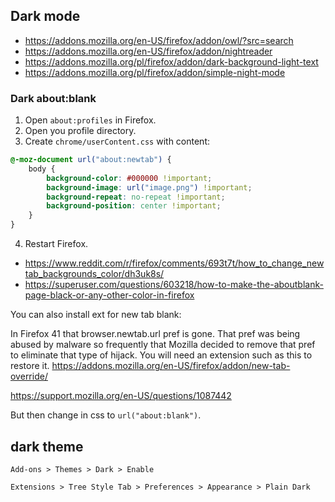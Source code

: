 
## Dark mode

- https://addons.mozilla.org/en-US/firefox/addon/owl/?src=search
- https://addons.mozilla.org/en-US/firefox/addon/nightreader
- https://addons.mozilla.org/pl/firefox/addon/dark-background-light-text
- https://addons.mozilla.org/pl/firefox/addon/simple-night-mode

### Dark about:blank

1. Open `about:profiles` in Firefox.
2. Open you profile directory.
3. Create `chrome/userContent.css` with content:

```css
@-moz-document url("about:newtab") {
    body {
        background-color: #000000 !important;
        background-image: url("image.png") !important;
        background-repeat: no-repeat !important;
        background-position: center !important;
    }
}
```

4. Restart Firefox.

- https://www.reddit.com/r/firefox/comments/693t7t/how_to_change_newtab_backgrounds_color/dh3uk8s/
- https://superuser.com/questions/603218/how-to-make-the-aboutblank-page-black-or-any-other-color-in-firefox

You can also install ext for new tab blank:

In Firefox 41 that browser.newtab.url pref is gone. That pref was being abused by malware so frequently that Mozilla decided to remove that pref to eliminate that type of hijack. You will need an extension such as this to restore it. https://addons.mozilla.org/en-US/firefox/addon/new-tab-override/

https://support.mozilla.org/en-US/questions/1087442

But then change in css to `url("about:blank")`.

## dark theme

`Add-ons > Themes > Dark > Enable`

`Extensions > Tree Style Tab > Preferences > Appearance > Plain Dark`
